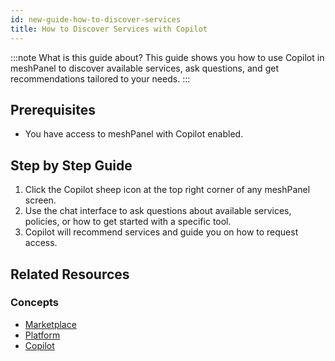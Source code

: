 ```yaml
---
id: new-guide-how-to-discover-services
title: How to Discover Services with Copilot
---
```


:::note What is this guide about?
This guide shows you how to use Copilot in meshPanel to discover available services, ask questions, and get recommendations tailored to your needs.
:::

## Prerequisites

- You have access to meshPanel with Copilot enabled.

## Step by Step Guide

1. Click the Copilot sheep icon at the top right corner of any meshPanel screen.
2. Use the chat interface to ask questions about available services, policies, or how to get started with a specific tool.
3. Copilot will recommend services and guide you on how to request access.

## Related Resources

### Concepts

- [Marketplace](concepts/marketplace.md)
- [Platform](concepts/platform.md)
- [Copilot](concepts/copilot.md)
